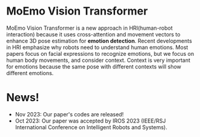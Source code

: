 # MoEmo Vision Transformer
MoEmo Vision Transformer is a new approach in HRI(human-robot interaction) because it uses cross-attention and movement vectors to enhance 3D pose estimation for **emotion detection**. Recent developments in HRI emphasize why robots need to understand human emotions. Most papers focus on facial expressions to recognize emotions, but we focus on human body movements, and consider context. Context is very important for emotions because the same pose with different contexts will show different emotions.



# News!
- Nov 2023: Our paper's codes are released!
- Oct 2023: Our paper was accepted by IROS 2023 (IEEE/RSJ International Conference on Intelligent Robots and Systems).

